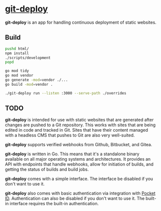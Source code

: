 # [git-deploy](https://git.ryanburnette.com/ryanburnette/git-deploy)

**git-deploy** is an app for handling continuous deployment of static websites.

## Build

```bash
pushd html/
npm install
./scripts/development
popd
```

```bash
go mod tidy
go mod vendor
go generate -mod=vendor ./...
go build -mod=vendor .
```

```bash
./git-deploy run --listen :3000 --serve-path ./overrides
```

## TODO

**git-deploy** is intended for use with static websites that are generated after
changes are pushed to a Git repository. This works with sites that are being
edited in code and tracked in Git. Sites that have their content managed with a
headless CMS that pushes to Git are also very well-suited.

**git-deploy** supports verified webhooks from Github, Bitbucket, and Gitea.

**git-deploy** is written in Go. This means that it's a standalone binary
available on all major operating systems and architectures. It provides an API
with endpoints that handle webhooks, allow for initiation of builds, and getting
the status of builds and build jobs.

**git-deploy** comes with a simple interface. The interface be disabled if you
don't want to use it.

**git-deploy** also comes with basic authentication via integration with
[Pocket ID](https://pocketid.app). Authentication can also be disabled if you
don't want to use it. The built-in interface requires the built-in
authentication.
